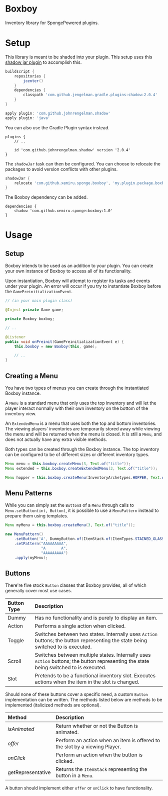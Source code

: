 # Boxboy

Inventory library for SpongePowered plugins.

# Setup

This library is meant to be shaded into your plugin. This setup uses this [shadow jar plugin](http://imperceptiblethoughts.com/shadow/) to accomplish this.

```gradle
buildscript {
    repositories {
        jcenter()
    }
    dependencies {
        classpath 'com.github.jengelman.gradle.plugins:shadow:2.0.4'
    }
}

apply plugin: 'com.github.johnrengelman.shadow'
apply plugin: 'java'
```

You can also use the Gradle Plugin syntax instead.

```
plugins {
    // ..

    id 'com.github.johnrengelman.shadow' version '2.0.4'
}
```

The `shadowJar` task can then be configured. You can choose to relocate the packages to avoid version conflicts with other plugins.

```gradle
shadowJar {
    relocate 'com.github.xemiru.sponge.boxboy', 'my.plugin.package.boxboy'
}
```

The Boxboy dependency can be added.

```
dependencies {
    shadow 'com.github.xemiru.sponge:boxboy:1.0'
}
```

# Usage
## Setup

Boxboy intends to be used as an addition to your plugin. You can create your own instance of Boxboy to access all of its functionality.

Upon instantiation, Boxboy will attempt to register its tasks and events under your plugin. An error will occur if you try to instantiate Boxboy before the `GamePreinitializationEvent`.

```java
// (in your main plugin class)

@Inject private Game game;

private Boxboy boxboy;

// ..

@Listener
public void onPreinit(GamePreinitializationEvent e) {
    this.boxboy = new Boxboy(this, game);

    // ..
}
```

## Creating a Menu

You have two types of menus you can create through the instantiated Boxboy instance.

A `Menu` is a standard menu that only uses the top inventory and will let the player interact normally with their own inventory on the bottom of the inventory view.

An `ExtendedMenu` is a menu that uses both the top and bottom inventories. The viewing players' inventories are temporarily stored away while viewing the menu and will be returned when the menu is closed. It is still a `Menu`, and does not actually have any extra visible methods.

Both types can be created through the Boxboy instance. The top inventory can be configured to be of different sizes or different inventory types.

```java
Menu menu = this.boxboy.createMenu(3, Text.of("title"));
Menu extended = this.boxboy.createExtendedMenu(3, Text.of("title"));

Menu hopper = this.boxboy.createMenu(InventoryArchetypes.HOPPER, Text.of("title"));
```

## Menu Patterns

While you can simply set the `Button`s of a `Menu` through calls to `Menu.setButton(int, Button)`, it is possible to use a `MenuPattern` instead to prepare them using templates.

```java
Menu myMenu = this.boxboy.createMenu(3, Text.of("title"));

new MenuPattern()
    .setButton('A', DummyButton.of(ItemStack.of(ItemTypes.STAINED_GLASS_PANE, 1))
    .setPattern("AAAAAAAAA",
                "A       A",
                "AAAAAAAAA")
    .apply(myMenu);
```

## Buttons

There're five stock `Button` classes that Boxboy provides, all of which generally cover most use cases.

|Button Type|Description|
|:--|:--|
|Dummy|Has no functionality and is purely to display an item.|
|Action|Performs a single action when clicked.|
|Toggle|Switches between two states. Internally uses `Action` buttons; the button representing the state being switched to is executed.|
|Scroll|Switches between multiple states. Internally uses `Action` buttons; the button representing the state being switched to is executed.|
|Slot|Pretends to be a functional inventory slot. Executes actions when the item in the slot is changed.|

Should none of these buttons cover a specific need, a custom `Button` implementation can be written. The methods listed below are methods to be implemented (italicized methods are optional).

|Method|Description|
|:--|:--|
|_isAnimated_|Return whether or not the Button is animated.|
|_offer_|Perform an action when an item is offered to the slot by a viewing Player.|
|_onClick_|Perform an action when the button is clicked.|
|getRepresentative|Returns the `ItemStack` representing the button in a `Menu`.|

A button should implement either `offer` or `onClick` to have functionality.
